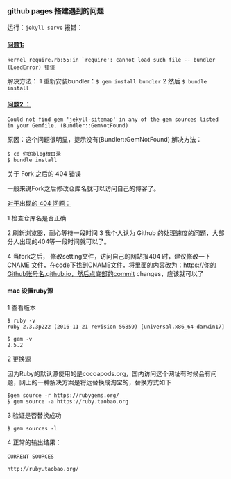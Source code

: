 

### github pages 搭建遇到的问题

运行：`jekyll serve` 
报错：

#### [问题1:](https://ruby-china.org/topics/26844)
```
kernel_require.rb:55:in `require': cannot load such file -- bundler (LoadError) 错误 

```


解决方法：
1 重新安装bundler：`$ gem install bundler`
2 然后 `$ bundle install`

#### [问题2 ：](https://blog.csdn.net/moonclearner/article/details/52238033)

```
Could not find gem 'jekyll-sitemap' in any of the gem sources listed in your Gemfile. (Bundler::GemNotFound)
```
原因：这个问题很明显，提示没有(Bundler::GemNotFound)
解决方法：

```
$ cd 你的blog根目录  
$ bundle install
```

关于 Fork 之后的 404 错误

一般来说Fork之后修改仓库名就可以访问自己的博客了。

[对于出现的 404 问题：](https://github.com/qiubaiying/qiubaiying.github.io/issues/98)

1 检查仓库名是否正确

2 刷新浏览器，耐心等待一段时间
3 我个人认为 Github 的处理速度的问题，大部分人出现的404等一段时间就可以了。

4 当fork之后， 修改setting文件，访问自己的网站报404 时，建议修改一下CNAME 文件，在code下找到CNAME文件，将里面的内容改为：https://你的Github账号名.github.io，然后点底部的commit changes，应该就可以了

#### mac 设置ruby源

1 查看版本

```
$ ruby -v
ruby 2.3.3p222 (2016-11-21 revision 56859) [universal.x86_64-darwin17]

$ gem -v
2.5.2
```

2 更换源

因为Ruby的默认源使用的是cocoapods.org，国内访问这个网址有时候会有问题，网上的一种解决方案是将远替换成淘宝的，替换方式如下

```
$gem source -r https://rubygems.org/
$ gem source -a https://ruby.taobao.org
```

3 验证是否替换成功

`$ gem sources -l`

4 正常的输出结果：

```
CURRENT SOURCES　　　　　　　　　　　　

http://ruby.taobao.org/
```


